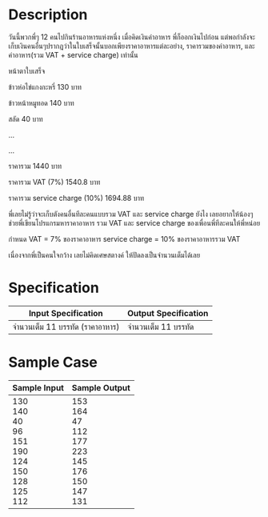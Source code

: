 # Description
วันนี้พวกพี่ๆ 12 คนไปกินร้านอาหารแห่งหนึ่ง เมื่อคิดเงินค่าอาหาร พี่ก็ออกเงินไปก่อน แต่พอกำลังจะเก็บเงินคนอื่นๆปรากฎว่าในใบเสร็จนั้นบอกเพียงราคาอาหารแต่ละอย่าง, ราคารวมของค่าอาหาร, และค่าอาหาร(รวม VAT + service charge) เท่านั้น

หน้าตาใบเสร็จ

ข้าวห่อไข่แกงกะหรี่ 130 บาท

ข้าวหน้าหมูทอด 140 บาท

สลัด 40 บาท

...

...

ราคารวม 1440 บาท

ราคารวม VAT (7%) 1540.8 บาท

ราคารวม service charge (10%) 1694.88 บาท

พี่เลยไม่รู้ว่าจะเก็บตังคนอื่นทีละคนแบบรวม VAT และ service charge ยังไง
เลยอยากให้น้องๆช่วยพี่เขียนโปรแกรมหาราคาอาหาร รวม VAT และ service charge ของเพื่อนพี่ทีละคนให้พี่หน่อย

กำหนด
VAT = 7% ของราคาอาหาร
service charge = 10% ของราคาอาหารรวม VAT

เนื่องจากพี่เป็นคนใจกว้าง เลยไม่คิดเศษสตางค์ ให้ปัดลงเป็นจำนวนเต็มได้เลย

# Specification
| Input Specification | Output Specification |
| - | - |
| จำนวนเต็ม 11 บรรทัด (ราคาอาหาร) | จำนวนเต็ม 11 บรรทัด |


# Sample Case
| Sample Input | Sample Output |
| - | - |
| 130 <br> 140 <br> 40 <br> 96 <br> 151 <br> 190 <br> 124 <br> 150 <br> 128 <br> 125 <br> 112 | 153 <br> 164 <br> 47 <br> 112 <br> 177 <br> 223 <br> 145 <br> 176 <br> 150 <br> 147 <br> 131 |
